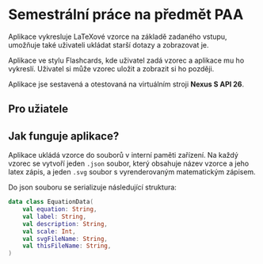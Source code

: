 # Semestrální práce na předmět PAA

Aplikace vykresluje LaTeXové vzorce na základě zadaného vstupu, umožňuje také uživateli ukládat starší dotazy a zobrazovat je.

Aplikace ve stylu Flashcards, kde uživatel zadá vzorec a aplikace mu ho vykreslí. Uživatel si může vzorec uložit a zobrazit si ho později.

Aplikace jse sestavená a otestovaná na virtuálním stroji **Nexus S API 26**.

## Pro užiatele

## Jak funguje aplikace?

Aplikace ukládá vzorce do souborů v interní paměti zařízení. Na každý vzorec se vytvoří jeden `.json` soubor, který obsahuje název vzorce a jeho latex zápis, a jeden `.svg` soubor s vyrenderovaným matematickým zápisem.

Do json souboru se serializuje následující struktura:

```Kotlin
data class EquationData(
    val equation: String,
    val label: String,
    val description: String,
    val scale: Int,
    val svgFileName: String,
    val thisFileName: String,
)
```